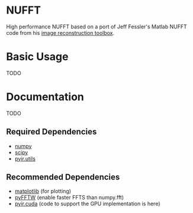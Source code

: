 NUFFT
=====
High performance NUFFT based on a port of Jeff Fessler's Matlab NUFFT code
from his [image reconstruction toolbox](https://web.eecs.umich.edu/~fessler/code/).


Basic Usage
===========
TODO

Documentation
=============
TODO

Required Dependencies
---------------------
- [numpy](https://github.com/numpy/numpy)
- [scipy](https://scipy.org)
- [pyir.utils](https://github.com/grlee77/pyir.utils)

Recommended Dependencies
------------------------
- [matplotlib](https://matplotlib.org)  (for plotting)
- [pyFFTW](https://github.com/pyFFTW/pyFFTW) (enable faster FFTS than numpy.fft)
- [pyir.cuda](https://github.com/grlee77/pyir.cuda)  (code to support the GPU implementation is here)
